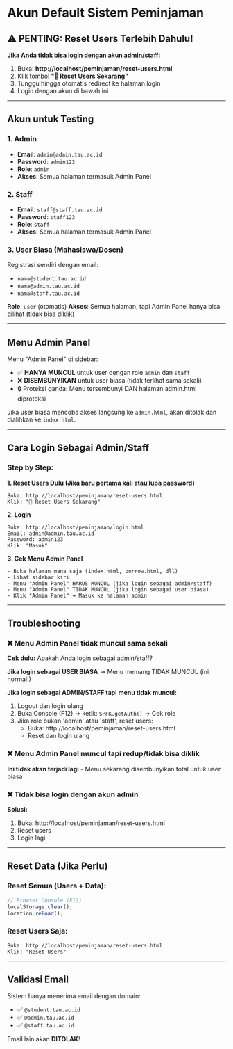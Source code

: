 # Akun Default Sistem Peminjaman

## ⚠️ PENTING: Reset Users Terlebih Dahulu!

**Jika Anda tidak bisa login dengan akun admin/staff:**

1. Buka: **http://localhost/peminjaman/reset-users.html**
2. Klik tombol **"🔄 Reset Users Sekarang"**
3. Tunggu hingga otomatis redirect ke halaman login
4. Login dengan akun di bawah ini

---

## Akun untuk Testing

### 1. Admin
- **Email**: `admin@admin.tau.ac.id`
- **Password**: `admin123`
- **Role**: `admin`
- **Akses**: Semua halaman termasuk Admin Panel

### 2. Staff
- **Email**: `staff@staff.tau.ac.id`
- **Password**: `staff123`
- **Role**: `staff`
- **Akses**: Semua halaman termasuk Admin Panel

### 3. User Biasa (Mahasiswa/Dosen)
Registrasi sendiri dengan email:
- `nama@student.tau.ac.id`
- `nama@admin.tau.ac.id`  
- `nama@staff.tau.ac.id`

**Role**: `user` (otomatis)
**Akses**: Semua halaman, tapi Admin Panel hanya bisa dilihat (tidak bisa diklik)

---

## Menu Admin Panel

Menu "Admin Panel" di sidebar:
- ✅ **HANYA MUNCUL** untuk user dengan role `admin` dan `staff`
- ❌ **DISEMBUNYIKAN** untuk user biasa (tidak terlihat sama sekali)
- 🔒 Proteksi ganda: Menu tersembunyi DAN halaman admin.html diproteksi

Jika user biasa mencoba akses langsung ke `admin.html`, akan ditolak dan dialihkan ke `index.html`.

---

## Cara Login Sebagai Admin/Staff

### Step by Step:

**1. Reset Users Dulu (Jika baru pertama kali atau lupa password)**
```
Buka: http://localhost/peminjaman/reset-users.html
Klik: "🔄 Reset Users Sekarang"
```

**2. Login**
```
Buka: http://localhost/peminjaman/login.html
Email: admin@admin.tau.ac.id
Password: admin123
Klik: "Masuk"
```

**3. Cek Menu Admin Panel**
```
- Buka halaman mana saja (index.html, borrow.html, dll)
- Lihat sidebar kiri
- Menu "Admin Panel" HARUS MUNCUL (jika login sebagai admin/staff)
- Menu "Admin Panel" TIDAK MUNCUL (jika login sebagai user biasa)
- Klik "Admin Panel" → Masuk ke halaman admin
```

---

## Troubleshooting

### ❌ Menu Admin Panel tidak muncul sama sekali
**Cek dulu:** Apakah Anda login sebagai admin/staff?

**Jika login sebagai USER BIASA** → Menu memang TIDAK MUNCUL (ini normal!)

**Jika login sebagai ADMIN/STAFF tapi menu tidak muncul:**
1. Logout dan login ulang
2. Buka Console (F12) → ketik: `SPFK.getAuth()` → Cek role
3. Jika role bukan 'admin' atau 'staff', reset users:
   - Buka: http://localhost/peminjaman/reset-users.html
   - Reset dan login ulang

### ❌ Menu Admin Panel muncul tapi redup/tidak bisa diklik
**Ini tidak akan terjadi lagi** - Menu sekarang disembunyikan total untuk user biasa

### ❌ Tidak bisa login dengan akun admin
**Solusi:**
1. Buka: http://localhost/peminjaman/reset-users.html
2. Reset users
3. Login lagi

---

## Reset Data (Jika Perlu)

### Reset Semua (Users + Data):
```javascript
// Browser Console (F12)
localStorage.clear();
location.reload();
```

### Reset Users Saja:
```
Buka: http://localhost/peminjaman/reset-users.html
Klik: "Reset Users"
```

---

## Validasi Email

Sistem hanya menerima email dengan domain:
- ✅ `@student.tau.ac.id`
- ✅ `@admin.tau.ac.id`
- ✅ `@staff.tau.ac.id`

Email lain akan **DITOLAK**!
